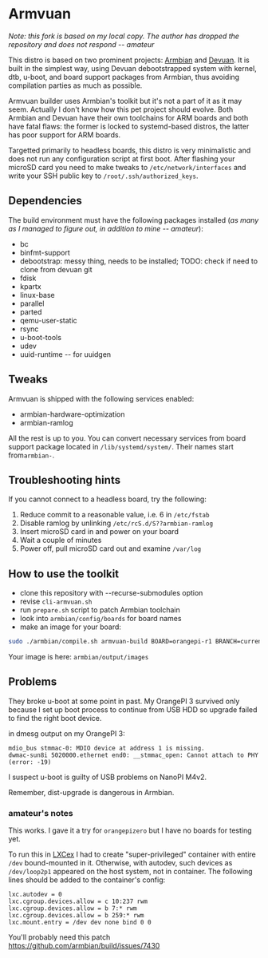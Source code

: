 # Armvuan

_Note: this fork is based on my local copy. The author has dropped the repository and does not respond -- amateur_

This distro is based on two prominent projects: [Armbian](https://www.armbian.com) and [Devuan](https://www.devuan.org).
It is built in the simplest way, using Devuan debootstrapped system with kernel, dtb,
u-boot, and board support packages from Armbian, thus avoiding compilation parties as much as possible.

Armvuan builder uses Armbian's toolkit but it's not a part of it as it may seem.
Actually I don't know how this pet project should evolve.
Both Armbian and Devuan have their own toolchains for ARM boards and both have fatal flaws:
the former is locked to systemd-based distros, the latter has poor support for ARM boards.

Targetted primarily to headless boards, this distro is very minimalistic
and does not run any configuration script at first boot.
After flashing your microSD card you need to make tweaks to `/etc/network/interfaces`
and write your SSH public key to `/root/.ssh/authorized_keys`.

## Dependencies

The build environment must have the following packages installed
(_as many as I managed to figure out, in addition to mine -- amateur_):
* bc
* binfmt-support
* debootstrap: messy thing, needs to be installed; TODO: check if need to clone from devuan git
* fdisk
* kpartx
* linux-base
* parallel
* parted
* qemu-user-static
* rsync
* u-boot-tools
* udev
* uuid-runtime -- for uuidgen

## Tweaks

Armvuan is shipped with the following services enabled:
* armbian-hardware-optimization
* armbian-ramlog

All the rest is up to you. You can convert necessary services
from board support package located in `/lib/systemd/system/`.
Their names start from`armbian-`.

## Troubleshooting hints

If you cannot connect to a headless board, try the following:

1. Reduce commit to a reasonable value, i.e. 6 in `/etc/fstab`
2. Disable ramlog by unlinking `/etc/rcS.d/S??armbian-ramlog`
3. Insert microSD card in and power on your board
4. Wait a couple of minutes
5. Power off, pull microSD card out and examine `/var/log`

## How to use the toolkit

* clone this repository with --recurse-submodules option
* revise `cli-armvuan.sh`
* run `prepare.sh` script to patch Armbian toolchain
* look into `armbian/config/boards` for board names
* make an image for your board:
``` bash
sudo ./armbian/compile.sh armvuan-build BOARD=orangepi-r1 BRANCH=current RELEASE=daedalus
```

Your image is here: `armbian/output/images`

## Problems

They broke u-boot at some point in past. My OrangePI 3 survived only because
I set up boot process to continue from USB HDD so upgrade failed to find the right boot device.

in dmesg output on my OrangePI 3:
```
mdio_bus stmmac-0: MDIO device at address 1 is missing.
dwmac-sun8i 5020000.ethernet end0: __stmmac_open: Cannot attach to PHY (error: -19)
```

I suspect u-boot is guilty of USB problems on NanoPI M4v2.

Remember, dist-upgrade is dangerous in Armbian.

### amateur's notes

This works. I gave it a try for `orangepizero` but I have no boards for testing yet.

To run this in [LXCex](https://github.com/amateur80lvl/lxcex) I had to create "super-privileged" container
with entire `/dev` bound-mounted in it. Otherwise, with autodev, such devices as `/dev/loop2p1` appeared
on the host system, not in container. The following lines should be added to the container's config:
```
lxc.autodev = 0
lxc.cgroup.devices.allow = c 10:237 rwm
lxc.cgroup.devices.allow = b 7:* rwm
lxc.cgroup.devices.allow = b 259:* rwm
lxc.mount.entry = /dev dev none bind 0 0
```

You'll probably need this patch https://github.com/armbian/build/issues/7430
